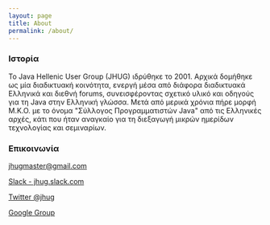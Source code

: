 ```yaml
---
layout: page
title: About
permalink: /about/
---
```

### Ιστορία

Το Java Hellenic User Group (JHUG) ιδρύθηκε το 2001. Αρχικά δομήθηκε ως μία διαδικτυακή κοινότητα, ενεργή μέσα από διάφορα διαδικτυακά Ελληνικά και διεθνή forums, συνεισφέροντας σχετικό υλικό και οδηγούς για τη Java στην Ελληνική γλώσσα. Μετά από μερικά χρόνια πήρε μορφή Μ.Κ.Ο. με το όνομα "Σύλλογος Προγραμματιστών Java" από τις Ελληνικές αρχές, κάτι που ήταν αναγκαίο για τη διεξαγωγή μικρών ημερίδων τεχνολογίας και σεμιναρίων. 

### Επικοινωνία

[jhugmaster@gmail.com](mailto:jhugmaster@gmail.com)

[Slack - jhug.slack.com](https://jhug.slack.com)

[Twitter @jhug](https://twitter.com/jhug)

[Google Group](https://groups.google.com/forum/#!forum/jhug)
